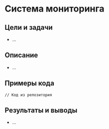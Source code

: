 # Система мониторинга

## Цели и задачи
- ...

## Описание
- ...

## Примеры кода
```
// Код из репозитория
```

## Результаты и выводы
- ...
